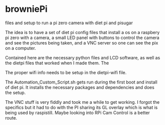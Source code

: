 # browniePi
files and setup to run a pi zero camera with diet pi and pisugar


The idea is to have a set of diet pi config files that install a os on a raspbery pi zero with a camera, a small LED panel with buttons to control the camera and see the pictures being taken, and a VNC server so one can see the pix on a computer.


Contained here are the necessary python files and LCD software, as well as the dietpi files that worked when I made them. The 

The proper wifi info needs to be setup in the dietpi-wifi file.

The Automation_Custom_Script.sh gets run during the first boot and install of diet pi. It installs the necessary packages and dependencies and does the setup.

The VNC stuff is very fiddly and took me a while to get working. I forgot the specifics but it had to do with the PI sharing its GL overlay which is what is being used by raspistill. Maybe looking into RPi Cam Control is a better route.

